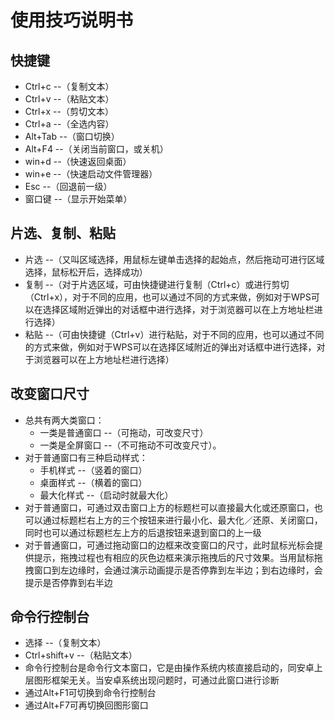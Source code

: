 # 使用技巧说明书
## 快捷键
  - Ctrl+c --（复制文本）
  - Ctrl+v --（粘贴文本）
  - Ctrl+x --（剪切文本）
  - Ctrl+a --（全选内容）
  - Alt+Tab --（窗口切换）
  - Alt+F4 --（关闭当前窗口，或关机）
  - win+d --（快速返回桌面）
  - win+e --（快速启动文件管理器）
  - Esc --（回退前一级）
  - 窗口键 --（显示开始菜单）

## 片选、复制、粘贴
   - 片选 --（又叫区域选择，用鼠标左键单击选择的起始点，然后拖动可进行区域选择，鼠标松开后，选择成功）
   - 复制 --（对于片选区域，可由快捷键进行复制（Ctrl+c）或进行剪切（Ctrl+x），对于不同的应用，也可以通过不同的方式来做，例如对于WPS可以在选择区域附近弹出的对话框中进行选择，对于浏览器可以在上方地址栏进行选择）
   - 粘贴 --（可由快捷键（Ctrl+v）进行粘贴，对于不同的应用，也可以通过不同的方式来做，例如对于WPS可以在选择区域附近的弹出对话框中进行选择，对于浏览器可以在上方地址栏进行选择）

## 改变窗口尺寸
   - 总共有两大类窗口：
      - 一类是普通窗口 --（可拖动，可改变尺寸）
      - 一类是全屏窗口 --（不可拖动不可改变尺寸）。
   - 对于普通窗口有三种启动样式：
      - 手机样式 --（竖着的窗口）
      - 桌面样式 --（横着的窗口）
      - 最大化样式 --（启动时就最大化）
   - 对于普通窗口，可通过双击窗口上方的标题栏可以直接最大化或还原窗口，也可以通过标题栏右上方的三个按钮来进行最小化、最大化／还原、关闭窗口，同时也可以通过标题栏左上方的后退按钮来退到窗口的上一级
   - 对于普通窗口，可通过拖动窗口的边框来改变窗口的尺寸，此时鼠标光标会提供提示，拖拽过程也有相应的灰色边框来演示拖拽后的尺寸效果。当用鼠标拖拽窗口到左边缘时，会通过演示动画提示是否停靠到左半边；到右边缘时，会提示是否停靠到右半边

## 命令行控制台  
   - 选择 --（复制文本）
   - Ctrl+shift+v --（粘贴文本）
   - 命令行控制台是命令行文本窗口，它是由操作系统内核直接启动的，同安卓上层图形框架无关。当安卓系统出现问题时，可通过此窗口进行诊断
   - 通过Alt+F1可切换到命令行控制台
   - 通过Alt+F7可再切换回图形窗口
  
